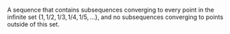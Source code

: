 A sequence that contains subsequences converging to every point in the infinite set $`\{ 1,1/2,1/3,1/4,1/5,\dots \}`$, and no subsequences converging to points outside of this set.